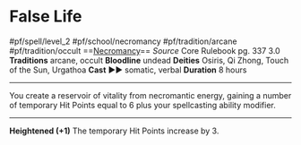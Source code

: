 # False Life
#pf/spell/level_2 #pf/school/necromancy #pf/tradition/arcane #pf/tradition/occult
==[Necromancy](../../../Traits/Necromancy.md)==
*Source* Core Rulebook pg. 337 3.0
**Traditions** arcane, occult
**Bloodline** undead
**Deities** Osiris, Qi Zhong, Touch of the Sun, Urgathoa
**Cast** ►► somatic, verbal
**Duration** 8 hours

---
You create a reservoir of vitality from necromantic energy, gaining a number of temporary Hit Points equal to 6 plus your spellcasting ability modifier.

<hr>

**Heightened (+1)** The temporary Hit Points increase by 3.